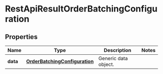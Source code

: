 
# RestApiResultOrderBatchingConfiguration

## Properties
Name | Type | Description | Notes
------------ | ------------- | ------------- | -------------
**data** | [**OrderBatchingConfiguration**](OrderBatchingConfiguration.md) | Generic data object. | 



